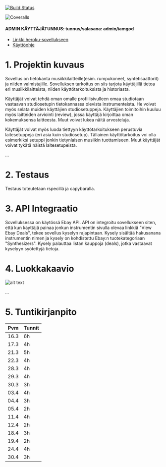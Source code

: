 [![Build Status](https://travis-ci.org/sambo1111/synthspot.png)](https://travis-ci.org/sambo1111/synthspot)

![Coveralls](https://coveralls.io/repos/github/sambo1111/synthspot/badge.svg?branch=master)

#### ADMIN KÄYTTÄJÄTUNNUS: tunnus/salasana: admin/iamgod
- [Linkki heroku-sovellukseen](https://morning-castle-98652.herokuapp.com)
- [Käyttöohje](https://github.com/sambo1111/synthspot/blob/master/k%C3%A4ytt%C3%B6ohje.md)

# 1. Projektin kuvaus
Sovellus on tietokanta musiikkilaitteille(esim. rumpukoneet, syntetisaattorit) ja niiden valmistajille. Sovelluksen tarkoitus on siis tarjota käyttäjillä tietoa eri musiikkilaitteista, niiden käyttötarkoituksista ja historiasta.

Käyttäjät voivat tehdä oman omalle profiilisivulleen omaa studiotaan vastaavan studiosetupin tietokannassa olevista instrumenteista. He voivat myös selata muiden käyttäjien studiosetuppeja. Käyttäjien toimitoihin kuuluu myös laitteiden arviointi (review), jossa käyttäjä kirjoittaa oman kokemuksensa laitteesta. Muut voivat lukea näitä arvosteluja.

Käyttäjät voivat myös luoda tiettyyn käyttötarkoitukseen perustuvia laitesetuppeja (eri asia kuin studiosetup). Tällainen käyttötarkoitus voi olla esimerkiksi setuppi jonkin tietynlaisen musiikin tuottamiseen. Muut käyttäjät voivat tykätä näistä laitesetupeista.

...

# 2. Testaus
Testaus toteutetaan rspecillä ja capybaralla.

# 3. API Integraatio
Sovelluksessa on käytössä Ebay API. API on integroitu sovellukseen siten, että kun käyttäjä painaa jonkun instrumentin sivulla olevaa linkkiä "View Ebay Deals", tekee sovellus kyselyn rajapintaan. Kysely sisältää hakusanana instrumentin nimen ja kysely on kohdistettu Ebay:n tuotekategoriaan "Synthesizers". Kysely palauttaa listan kauppoja (deals), jotka vastaavat kyselyyn syötettyjä tietoja.

# 4. Luokkakaavio
![alt text](https://github.com/sambo1111/synthspot/blob/master/luokkakaavio_v2.jpg)

...

# 5. Tuntikirjanpito
|Pvm|Tunnit|
|---|------|
|16.3|6h|
|17.3|4h|
|21.3|5h|
|22.3|4h|
|28.3|4h|
|29.3|4h|
|30.3|3h|
|03.4|4h|
|04.4|3h|
|05.4|2h|
|11.4|4h|
|12.4|2h|
|18.4|3h|
|19.4|2h|
|24.4|4h|
|30.4|3h|

